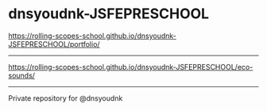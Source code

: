 # dnsyoudnk-JSFEPRESCHOOL
https://rolling-scopes-school.github.io/dnsyoudnk-JSFEPRESCHOOL/portfolio/
***
https://rolling-scopes-school.github.io/dnsyoudnk-JSFEPRESCHOOL/eco-sounds/
***
Private repository for @dnsyoudnk
